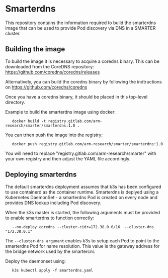 # Smarterdns 

This repository contains the information required to build the smarterdns image that can be used to provide Pod discovery via DNS in a SMARTER cluster.

## Building the image
To build the image it is necessary to acquire a coredns binary. This can be downloaded from the CoreDNS repository: https://github.com/coredns/coredns/releases 

Alternatively, you can build the coredns binary by following the indtructions on https://github.com/coredns/coredns

Once you have a coredns binary, it should be placed in this top-level directory.

Example to build the smarterdns image using docker:

`   docker build -t registry.gitlab.com/arm-research/smarter/smarterdns:1.0 .`

You can trhen push the image into the registry:

`   docker push registry.gitlab.com/arm-research/smarter/smarterdns:1.0`

You will need to replace "registry.gitlab.com/arm-research/smarter" with your own registry and then adjust the YAML file accordingly.


## Deploying smarterdns

The default smarterdns deployment assumes that k3s has been configured to use containerd as the container runtime. 
Smarterdns is deplyed using a Kubernetes DaemonSet - a smarterdns Pod is created on every node and provides DNS lookup including Pod discovery.

When the k3s master is started, the following arguments must be provided to enable smarterdns to function correctly:

`   --no-deploy coredns --cluster-cidr=172.38.0.0/16  --cluster-dns "172.38.0.1"`

The `--cluster-dns argument` enables k3s to setup each Pod to point to the smarterdns Pod for name resolution. This value is the gateway address for the bridge network used by the smartercni.


Deploy the daemonset using:

`   k3s kubectl apply -f smarterdns.yaml`



